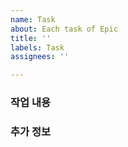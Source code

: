 ```yaml
---
name: Task
about: Each task of Epic
title: ''
labels: Task
assignees: ''

---
```


### 작업 내용

### 추가 정보

